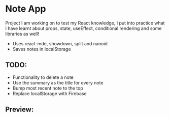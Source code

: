 # Note App

Project I am working on to test my React knowledge, I put into practice what I have learnt about props, state, useEffect, conditional rendering and some libraries as well!

-   Uses react-mde, showdown, split and nanoid
-   Saves notes in localStorage

## TODO:

-   Functionality to delete a note
-   Use the summary as the title for every note
-   Bump most recent note to the top
-   Replace localStorage with Firebase

## Preview:
